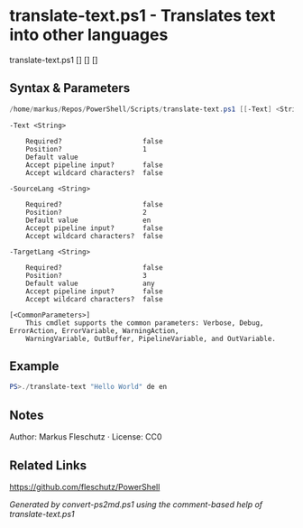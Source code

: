 # translate-text.ps1 - Translates text into other languages

translate-text.ps1 [<Text>] [<SourceLang>] [<TargetLang>]

## Syntax & Parameters
```powershell
/home/markus/Repos/PowerShell/Scripts/translate-text.ps1 [[-Text] <String>] [[-SourceLang] <String>] [[-TargetLang] <String>] [<CommonParameters>]
```

```
-Text <String>
    
    Required?                    false
    Position?                    1
    Default value                
    Accept pipeline input?       false
    Accept wildcard characters?  false
```

```
-SourceLang <String>
    
    Required?                    false
    Position?                    2
    Default value                en
    Accept pipeline input?       false
    Accept wildcard characters?  false
```

```
-TargetLang <String>
    
    Required?                    false
    Position?                    3
    Default value                any
    Accept pipeline input?       false
    Accept wildcard characters?  false
```

```
[<CommonParameters>]
    This cmdlet supports the common parameters: Verbose, Debug, ErrorAction, ErrorVariable, WarningAction, 
    WarningVariable, OutBuffer, PipelineVariable, and OutVariable.
```

## Example
```powershell
PS>./translate-text "Hello World" de en
```


## Notes
Author: Markus Fleschutz · License: CC0

## Related Links
https://github.com/fleschutz/PowerShell

*Generated by convert-ps2md.ps1 using the comment-based help of translate-text.ps1*
